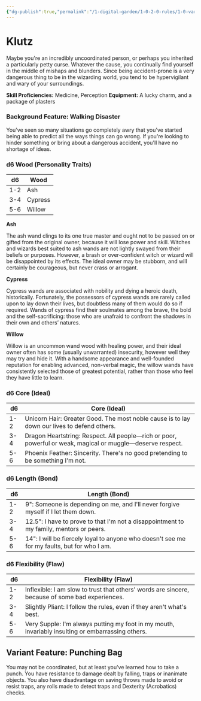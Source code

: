 ```yaml
---
{"dg-publish":true,"permalink":"/1-digital-garden/1-0-2-0-rules/1-0-variant-rules/1-6-1-5-background-klutz/"}
---
```


# Klutz

Maybe you're an incredibly uncoordinated person, or perhaps you inherited a particularly petty curse. Whatever the cause, you continually find yourself in the middle of mishaps and blunders. Since being accident-prone is a very dangerous thing to be in the wizarding world, you tend to be hypervigilant and wary of your surroundings.

**Skill Proficiencies:** Medicine, Perception
**Equipment:** A lucky charm, and a package of plasters

### Background Feature: Walking Disaster

You've seen so many situations go completely awry that you've started being able to predict all the ways things can go wrong. If you're looking to hinder something or bring about a dangerous accident, you'll have no shortage of ideas.

### **d6 Wood (Personality Traits)**

| d6  | Wood     |
| --- | -------- |
| 1-2 | Ash      |
| 3-4 | Cypress  |
| 5-6 | Willow   |

**Ash**

The ash wand clings to its one true master and ought not to be passed on or gifted from the original owner, because it will lose power and skill. Witches and wizards best suited to ash wands are not lightly swayed from their beliefs or purposes. However, a brash or over-confident witch or wizard will be disappointed by its effects. The ideal owner may be stubborn, and will certainly be courageous, but never crass or arrogant.

**Cypress**

Cypress wands are associated with nobility and dying a heroic death, historically. Fortunately, the possessors of cypress wands are rarely called upon to lay down their lives, but doubtless many of them would do so if required. Wands of cypress find their soulmates among the brave, the bold and the self-sacrificing: those who are unafraid to confront the shadows in their own and others’ natures.

**Willow**

Willow is an uncommon wand wood with healing power, and their ideal owner often has some (usually unwarranted) insecurity, however well they may try and hide it. With a handsome appearance and well-founded reputation for enabling advanced, non-verbal magic, the willow wands have consistently selected those of greatest potential, rather than those who feel they have little to learn.

### **d6 Core (Ideal)**

| d6  | Core (Ideal)                                                                |
| --- | --------------------------------------------------------------------------- |
| 1-2 | Unicorn Hair: Greater Good. The most noble cause is to lay down our lives to defend others. |
| 3-4 | Dragon Heartstring: Respect. All people—rich or poor, powerful or weak, magical or muggle—deserve respect. |
| 5-6 | Phoenix Feather: Sincerity. There's no good pretending to be something I'm not. |
### **d6 Length (Bond)**

| d6  | Length (Bond)                                                                                                    |
| --- | ---------------------------------------------------------------------------------------------------------------- |
| 1-2 | 9": Someone is depending on me, and I'll never forgive myself if I let them down.                               |
| 3-4 | 12.5": I have to prove to that I'm not a disappointment to my family, mentors or peers.                                            |
| 5-6 | 14": I will be fiercely loyal to anyone who doesn't see me for my faults, but for who I am.                                        |
### **d6 Flexibility (Flaw)**

| d6  | Flexibility (Flaw)                                                                  |
| --- | ----------------------------------------------------------------------------------- |
| 1-2 | Inflexible: I am slow to trust that others' words are sincere, because of some bad experiences. |
| 3-4 | Slightly Pliant: I follow the rules, even if they aren't what's best.                       |
| 5-6 | Very Supple: I'm always putting my foot in my mouth, invariably insulting or embarrassing others. |
## Variant Feature: Punching Bag

You may not be coordinated, but at least you've learned how to take a punch. You have resistance to damage dealt by falling, traps or inanimate objects. You also have disadvantage on saving throws made to avoid or resist traps, any rolls made to detect traps and Dexterity (Acrobatics) checks.